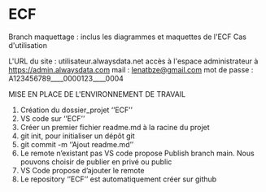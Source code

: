 # ECF
Branch maquettage : inclus les diagrammes et maquettes de l'ECF
Cas d'utilisation


L'URL du site : utilisateur.alwaysdata.net
accès à l'espace administrateur à https://admin.alwaysdata.com
mail : lenatbze@gmail.com
mot de passe : A123456789____0000123____0004


MISE EN PLACE DE L'ENVIRONNEMENT DE TRAVAIL

1)	Création du dossier_projet ‘’ECF’’
2)	VS code sur ‘’ECF’’
3)	Créer un premier fichier readme.md à la racine du projet
4)	git init, pour initialiser un dépôt git
5)	git commit -m ‘’Ajout readme.md’’
6)	Le remote n’existant pas VS code propose Publish branch main. Nous pouvons choisir de publier en privé ou public
7)	VS Code propose d’ajouter le remote
8)	Le repository ‘’ECF’’ est automatiquement créer sur github
